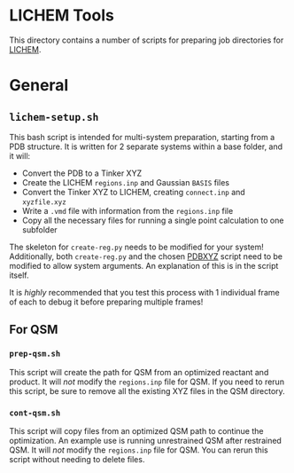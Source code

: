# LICHEM Tools

This directory contains a number of scripts for preparing job directories
for [LICHEM](https://github.com/CisnerosResearch/LICHEM).

# General

## `lichem-setup.sh`
This bash script is intended for multi-system preparation, starting from a PDB
structure.
It is written for 2 separate systems within a base folder, and it will:
- Convert the PDB to a Tinker XYZ
- Create the LICHEM `regions.inp` and Gaussian `BASIS` files
- Convert the Tinker XYZ to LICHEM, creating `connect.inp` and `xyzfile.xyz`
- Write a `.vmd` file with information from the `regions.inp` file
- Copy all the necessary files for running a single point calculation to one
  subfolder

The skeleton for `create-reg.py` needs to be modified for your system!
Additionally, both `create-reg.py` and the chosen
[PDBXYZ](https://github.com/emleddin/pdbxyz-xyzpdb)
script need to be modified to allow system arguments.
An explanation of this is in the script itself.

It is *highly* recommended that you test this process with 1 individual frame
of each to debug it before preparing multiple frames!

## For QSM

### `prep-qsm.sh`
This script will create the path for QSM from an optimized reactant and
product.
It will *not* modify the `regions.inp` file for QSM.
If you need to rerun this script, be sure to remove all the existing XYZ files
in the QSM directory.

### `cont-qsm.sh`
This script will copy files from an optimized QSM path to continue the
optimization.
An example use is running unrestrained QSM after restrained QSM.
It will *not* modify the `regions.inp` file for QSM.
You can rerun this script without needing to delete files.
